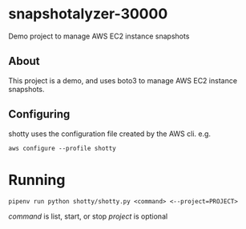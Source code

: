 # snapshotalyzer-30000
Demo project to manage AWS EC2 instance snapshots

## About

This project is a demo, and uses boto3 to manage AWS EC2 instance snapshots.

## Configuring

shotty uses the configuration file created by the AWS cli. e.g.

`aws configure --profile shotty`

# Running

`pipenv run python shotty/shotty.py <command> <--project=PROJECT>`

*command* is list, start, or stop
*project* is optional
